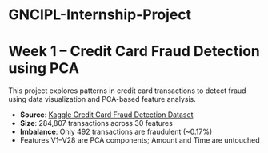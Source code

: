 # GNCIPL-Internship-Project
# Week 1 – Credit Card Fraud Detection using PCA

This project explores patterns in credit card transactions to detect fraud using data visualization and PCA-based feature analysis.
- **Source**: [Kaggle Credit Card Fraud Detection Dataset](https://www.kaggle.com/datasets/mlg-ulb/creditcardfraud)
- **Size**: 284,807 transactions across 30 features
- **Imbalance**: Only 492 transactions are fraudulent (~0.17%)
- Features V1–V28 are PCA components; Amount and Time are untouched
